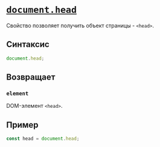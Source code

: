 # [`document.head`](../index.md)

Свойство позволяет получить объект страницы - `<head>`.

## Синтаксис

```js
document.head;
```

## Возвращает

### `element`

DOM-элемент `<head>`.

## Пример

```js
const head = document.head;
```
